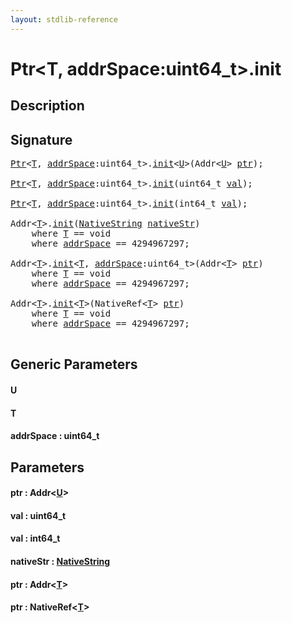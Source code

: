 ```yaml
---
layout: stdlib-reference
---
```


# Ptr\<T, addrSpace:uint64\_t\>\.init

## Description





## Signature 

<pre>
<a href="index.html" class="code_type">Ptr</a>&lt;<a href="init.html#typeparam-T" class="code_type">T</a>, <a href="init.html#decl-addrSpace" class="code_var">addrSpace</a>:uint64_t&gt;.<a href="init.html">init</a>&lt;<a href="init.html#typeparam-U" class="code_type">U</a>&gt;(Addr&lt;<a href="init.html#typeparam-U" class="code_type">U</a>&gt; <a href="init.html#decl-ptr" class="code_param">ptr</a>);

<a href="index.html" class="code_type">Ptr</a>&lt;<a href="init.html#typeparam-T" class="code_type">T</a>, <a href="init.html#decl-addrSpace" class="code_var">addrSpace</a>:uint64_t&gt;.<a href="init.html">init</a>(uint64_t <a href="init.html#decl-val" class="code_param">val</a>);

<a href="index.html" class="code_type">Ptr</a>&lt;<a href="init.html#typeparam-T" class="code_type">T</a>, <a href="init.html#decl-addrSpace" class="code_var">addrSpace</a>:uint64_t&gt;.<a href="init.html">init</a>(int64_t <a href="init.html#decl-val" class="code_param">val</a>);

Addr&lt;<a href="init.html#typeparam-T" class="code_type">T</a>&gt;.<a href="init.html">init</a>(<a href="../nativestring-06/index.html" class="code_type">NativeString</a> <a href="init.html#decl-nativeStr" class="code_param">nativeStr</a>)
    <span class='code_keyword'>where</span> <a href="init.html#typeparam-T" class="code_type">T</a> == <span class="code_keyword">void</span>
    <span class='code_keyword'>where</span> <a href="init.html#decl-addrSpace" class="code_var">addrSpace</a> == 4294967297;

Addr&lt;<a href="init.html#typeparam-T" class="code_type">T</a>&gt;.<a href="init.html">init</a>&lt;<a href="init.html#typeparam-T" class="code_type">T</a>, <a href="init.html#decl-addrSpace" class="code_var">addrSpace</a>:uint64_t&gt;(Addr&lt;<a href="init.html#typeparam-T" class="code_type">T</a>&gt; <a href="init.html#decl-ptr" class="code_param">ptr</a>)
    <span class='code_keyword'>where</span> <a href="init.html#typeparam-T" class="code_type">T</a> == <span class="code_keyword">void</span>
    <span class='code_keyword'>where</span> <a href="init.html#decl-addrSpace" class="code_var">addrSpace</a> == 4294967297;

Addr&lt;<a href="init.html#typeparam-T" class="code_type">T</a>&gt;.<a href="init.html">init</a>&lt;<a href="init.html#typeparam-T" class="code_type">T</a>&gt;(NativeRef&lt;<a href="init.html#typeparam-T" class="code_type">T</a>&gt; <a href="init.html#decl-ptr" class="code_param">ptr</a>)
    <span class='code_keyword'>where</span> <a href="init.html#typeparam-T" class="code_type">T</a> == <span class="code_keyword">void</span>
    <span class='code_keyword'>where</span> <a href="init.html#decl-addrSpace" class="code_var">addrSpace</a> == 4294967297;

</pre>

## Generic Parameters

####  <a id="typeparam-U"></a>U
####  <a id="typeparam-T"></a>T
####  <a id="decl-addrSpace"></a>addrSpace  : uint64\_t

## Parameters

####  <a id="decl-ptr"></a>ptr  : Addr\<[U](init#typeparam-U)\>
####  <a id="decl-val"></a>val  : uint64\_t
####  <a id="decl-val"></a>val  : int64\_t
####  <a id="decl-nativeStr"></a>nativeStr  : [NativeString](../nativestring-06/index)
####  <a id="decl-ptr"></a>ptr  : Addr\<[T](init#typeparam-T)\>
####  <a id="decl-ptr"></a>ptr  : NativeRef\<[T](init#typeparam-T)\>

